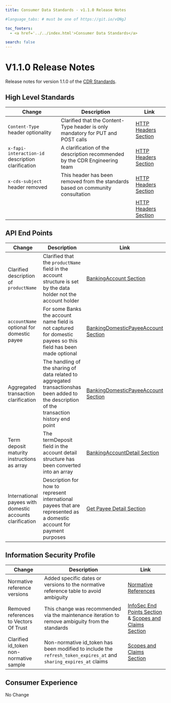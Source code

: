 ```yaml
---
title: Consumer Data Standards - v1.1.0 Release Notes

#language_tabs: # must be one of https://git.io/vQNgJ

toc_footers:
  - <a href='../../index.html'>Consumer Data Standards</a>

search: false
---
```


# V1.1.0 Release Notes
Release notes for version 1.1.0 of the [CDR Standards](../../index.html).

## High Level Standards
|Change|Description|Link|
|------|-----------|----|
|`Content-Type` header optionality|Clarified that the Content-Type header is only mandatory for PUT and POST calls|[HTTP Headers Section](../../index.html#http-headers)
|`x-fapi-interaction-id` description clarification|A clarification of the description recommended by the CDR Engineering team|[HTTP Headers Section](../../index.html#http-headers)
|`x-cds-subject` header removed| This header has been removed from the standards based on community consultation|[HTTP Headers Section](../../index.html#http-headers)
|||[HTTP Headers Section](../../index.html#http-headers)

## API End Points
|Change|Description|Link|
|------|-----------|----|
|Clarified description of `productName`|Clarified that the `productName` field in the account structure is set by the data holder not the account holder|[BankingAccount Section](../../index.html#schemabankingaccount)
|`accountName` optional for domestic payee|For some Banks the account name field is not captured for domestic payees so this field has been made optional|[BankingDomesticPayeeAccount Section](../../index.html#tocSbankingdomesticpayeeaccount)
|Aggregated transaction clarification|The handling of the sharing of data related to aggregated transactionshas been added to the description of the transaction history end point|[BankingDomesticPayeeAccount Section](../../index.html#get-transactions-for-account)
|Term deposit maturity instructions as array|The termDeposit field in the account detail structure has been converted into an array|[BankingAccountDetail Section](../../index.html#tocSbankingaccountdetail)
|International payees with domestic accounts clarification| Description for how to represent international payees that are represented as a domestic account for payment purposes|[Get Payee Detail Section](../../index.html#get-payee-detail)

## Information Security Profile
|Change|Description|Link|
|------|-----------|----|
|Normative reference versions|Added specific dates or versions to the normative reference table to avoid ambiguity|[Normative References](../../index.html#normative-references)
|Removed references to Vectors Of Trust|This change was recommended via the maintenance iteration to remove ambiguity from the standards|[InfoSec End Points Section](../../index.html#end-points) & [Scopes and Claims Section](../../index.html#scopes-and-claims)
|Clarified id_token non-normative sample|Non-normative id_token has been modified to include the `refresh_token_expires_at` and `sharing_expires_at` claims|[Scopes and Claims Section](../../index.html#/#scopes-and-claims)

## Consumer Experience
No Change
